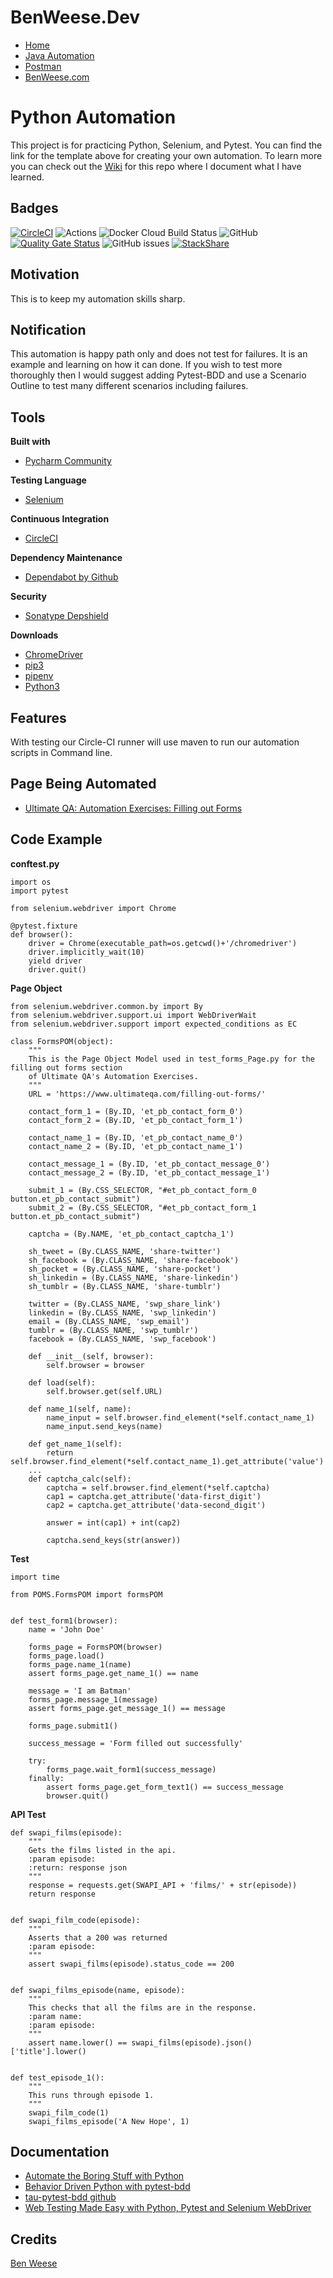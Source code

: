 # BenWeese.Dev
- [Home](https://benweese.dev)
- [Java Automation](https://benweese.dev/Java_Automation/)
- [Postman](https://benweese.dev/Postman/)
- [BenWeese.com](https://benweese.com)

# Python Automation
This project is for practicing Python, Selenium, and Pytest. You can find the link for the template above for creating your own automation. To learn more you can check out the [Wiki](https://github.com/benweese/Python-Automation/wiki) for this repo where I document what I have learned. 

## Badges
[![CircleCI](https://circleci.com/gh/benweese/Python-Automation/tree/master.svg?style=shield)](https://circleci.com/gh/benweese/Python-Automation/tree/master) ![Actions](https://github.com/benweese/Python-Automation/workflows/Python%20package/badge.svg) ![Docker Cloud Build Status](https://img.shields.io/docker/cloud/build/benweese/python-automation) ![GitHub](https://img.shields.io/github/license/benweese/Python-Automation.svg) [![Quality Gate Status](https://sonarcloud.io/api/project_badges/measure?project=benweese_Python-Automation&metric=alert_status)](https://sonarcloud.io/dashboard?id=benweese_Python-Automation)  ![GitHub issues](https://img.shields.io/github/issues-raw/benweese/Python-Automation.svg) [![StackShare](http://img.shields.io/badge/tech-stack-0690fa.svg?style=flat)](https://stackshare.io/benweese/python-automation)

## Motivation
This is to keep my automation skills sharp.

## Notification
This automation is happy path only and does not test for failures. It is an example and learning on how it can done. If you wish to test more thoroughly then I would suggest adding Pytest-BDD and use a Scenario Outline to test many different scenarios including failures.

## Tools
<b>Built with</b>
- [Pycharm Community](https://www.jetbrains.com/pycharm/)

<b>Testing Language</b>
- [Selenium](https://www.seleniumhq.org/)

<b>Continuous Integration</b>
- [CircleCI](https://circleci.com/)

<b>Dependency Maintenance </b>
- [Dependabot by Github](https://dependabot.com/)

<b>Security</b>
- [Sonatype Depshield](https://www.sonatype.com/depshield)

<b>Downloads</b>
- [ChromeDriver](https://sites.google.com/a/chromium.org/chromedriver/downloads)
- [pip3](https://pip.pypa.io/en/stable/)
- [pipenv](https://docs.pipenv.org/en/latest/)
- [Python3](https://www.python.org/download/releases/3.0/)


## Features
With testing our Circle-CI runner will use maven to run our automation scripts in Command line.

## Page Being Automated
- [Ultimate QA: Automation Exercises: Filling out Forms](https://www.ultimateqa.com/filling-out-forms/)

## Code Example

<b>conftest.py</b>
```
import os
import pytest

from selenium.webdriver import Chrome

@pytest.fixture
def browser():
    driver = Chrome(executable_path=os.getcwd()+'/chromedriver')
    driver.implicitly_wait(10)
    yield driver
    driver.quit()
```

<b>Page Object</b>
```
from selenium.webdriver.common.by import By
from selenium.webdriver.support.ui import WebDriverWait
from selenium.webdriver.support import expected_conditions as EC

class FormsPOM(object):
    """
    This is the Page Object Model used in test_forms_Page.py for the filling out forms section
    of Ultimate QA's Automation Exercises.
    """
    URL = 'https://www.ultimateqa.com/filling-out-forms/'

    contact_form_1 = (By.ID, 'et_pb_contact_form_0')
    contact_form_2 = (By.ID, 'et_pb_contact_form_1')

    contact_name_1 = (By.ID, 'et_pb_contact_name_0')
    contact_name_2 = (By.ID, 'et_pb_contact_name_1')

    contact_message_1 = (By.ID, 'et_pb_contact_message_0')
    contact_message_2 = (By.ID, 'et_pb_contact_message_1')

    submit_1 = (By.CSS_SELECTOR, "#et_pb_contact_form_0 button.et_pb_contact_submit")
    submit_2 = (By.CSS_SELECTOR, "#et_pb_contact_form_1 button.et_pb_contact_submit")

    captcha = (By.NAME, 'et_pb_contact_captcha_1')

    sh_tweet = (By.CLASS_NAME, 'share-twitter')
    sh_facebook = (By.CLASS_NAME, 'share-facebook')
    sh_pocket = (By.CLASS_NAME, 'share-pocket')
    sh_linkedin = (By.CLASS_NAME, 'share-linkedin')
    sh_tumblr = (By.CLASS_NAME, 'share-tumblr')

    twitter = (By.CLASS_NAME, 'swp_share_link')
    linkedin = (By.CLASS_NAME, 'swp_linkedin')
    email = (By.CLASS_NAME, 'swp_email')
    tumblr = (By.CLASS_NAME, 'swp_tumblr')
    facebook = (By.CLASS_NAME, 'swp_facebook')

    def __init__(self, browser):
        self.browser = browser

    def load(self):
        self.browser.get(self.URL)

    def name_1(self, name):
        name_input = self.browser.find_element(*self.contact_name_1)
        name_input.send_keys(name)

    def get_name_1(self):
        return self.browser.find_element(*self.contact_name_1).get_attribute('value')
    ...
    def captcha_calc(self):
        captcha = self.browser.find_element(*self.captcha)
        cap1 = captcha.get_attribute('data-first_digit')
        cap2 = captcha.get_attribute('data-second_digit')

        answer = int(cap1) + int(cap2)

        captcha.send_keys(str(answer))
```
  
<b>Test</b>
```
import time

from POMS.FormsPOM import formsPOM


def test_form1(browser):
    name = 'John Doe'

    forms_page = FormsPOM(browser)
    forms_page.load()
    forms_page.name_1(name)
    assert forms_page.get_name_1() == name

    message = 'I am Batman'
    forms_page.message_1(message)
    assert forms_page.get_message_1() == message

    forms_page.submit1()

    success_message = 'Form filled out successfully'

    try:
        forms_page.wait_form1(success_message)
    finally:
        assert forms_page.get_form_text1() == success_message
        browser.quit()
```

<b>API Test</b>
```
def swapi_films(episode):
	"""
	Gets the films listed in the api.
	:param episode:
	:return: response json
	"""
	response = requests.get(SWAPI_API + 'films/' + str(episode))
	return response


def swapi_film_code(episode):
	"""
	Asserts that a 200 was returned
	:param episode:
	"""
	assert swapi_films(episode).status_code == 200


def swapi_films_episode(name, episode):
	"""
	This checks that all the films are in the response.
	:param name:
	:param episode:
	"""
	assert name.lower() == swapi_films(episode).json()['title'].lower()


def test_episode_1():
	"""
	This runs through episode 1.
	"""
	swapi_film_code(1)
	swapi_films_episode('A New Hope', 1)
```

## Documentation
- [Automate the Boring Stuff with Python](https://automatetheboringstuff.com/chapter11/)
- [Behavior Driven Python with pytest-bdd](https://testautomationu.applitools.com/behavior-driven-python-with-pytest-bdd/)
- [tau-pytest-bdd github](https://github.com/AndyLPK247/tau-pytest-bdd)
- [Web	Testing Made Easy with Python, Pytest and Selenium WebDriver](https://blog.testproject.io/2019/07/16/open-source-test-automation-python-pytest-selenium-webdriver/)

## Credits
[Ben Weese](https://benweese.dev)
